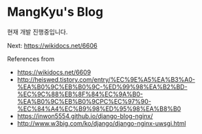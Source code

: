 # MangKyu's Blog



현재 개발 진행중입니다.

Next: https://wikidocs.net/6606

References from

* https://wikidocs.net/6609
* http://heiswed.tistory.com/entry/%EC%9E%A5%EA%B3%A0-%EA%B0%9C%EB%B0%9C-%ED%99%98%EA%B2%BD-%EC%9C%88%EB%8F%84%EC%9A%B0-%EA%B0%9C%EB%B0%9CPC%EC%97%90-%EC%84%A4%EC%B9%98%ED%95%98%EA%B8%B0
* https://inwon5554.github.io/django-blog-nginx/
* http://www.w3big.com/ko/django/django-nginx-uwsgi.html

